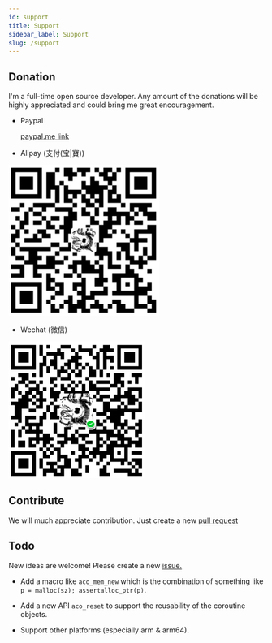 ```yaml
---
id: support
title: Support
sidebar_label: Support
slug: /support
---
```


## Donation

I'm a full-time open source developer. Any amount of the donations will be highly appreciated and could bring me great encouragement.

* Paypal

  [paypal.me link](https://www.paypal.me/00hnes)

* Alipay (支付(宝|寶))

![qr_alipay](../img/qr_alipay.png)

* Wechat (微信)

![qr_wechat](../img/qr_wechat.png)

## Contribute

We will much appreciate contribution. Just create a new [pull request](https://github.com/hnes/libaco/pulls)

## Todo

New ideas are welcome! Please create a new [issue.](https://github.com/hnes/libaco/issues/new)

* Add a macro like `aco_mem_new` which is the combination of something like `p = malloc(sz); assertalloc_ptr(p)`.

* Add a new API `aco_reset` to support the reusability of the coroutine objects.

* Support other platforms (especially arm & arm64).